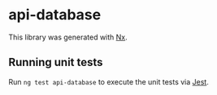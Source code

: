 # api-database

This library was generated with [Nx](https://nx.dev).

## Running unit tests

Run `ng test api-database` to execute the unit tests via [Jest](https://jestjs.io).
